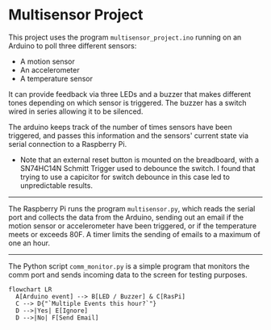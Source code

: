 # Multisensor Project
This project uses the program `multisensor_project.ino` running on an
Arduino to poll three different sensors:
* A motion sensor
* An accelerometer
* A temperature sensor

It can provide feedback via three LEDs and a buzzer that makes
different tones depending on which sensor is triggered. The buzzer has
a switch wired in series allowing it to be silenced.

The arduino keeps track of the number of times sensors have been
triggered, and passes this information and the sensors' current state
via serial connection to a Raspberry Pi.
* Note that an external reset button is mounted on the breadboard, with a
  SN74HC14N Schmitt Trigger used to debounce the switch. I found that trying to
  use a capicitor for switch debounce in this case led to unpredictable results.
_____
The Raspberry Pi runs the program `multisensor.py`, which reads the
serial port and collects the data from the Arduino, sending out an
email if the motion sensor or accelerometer have been triggered, or
if the temperature meets or exceeds 80F. A timer limits the sending of
emails to a maximum of one an hour.
_____
The Python script `comm_monitor.py` is a simple program that monitors
the comm port and sends incoming data to the screen for testing
purposes.
```mermaid
flowchart LR
  A[Arduino event] --> B[LED / Buzzer] & C[RasPi]
  C --> D{"`Multiple Events this hour?`"}
  D -->|Yes| E[Ignore]
  D -->|No| F[Send Email]
```
